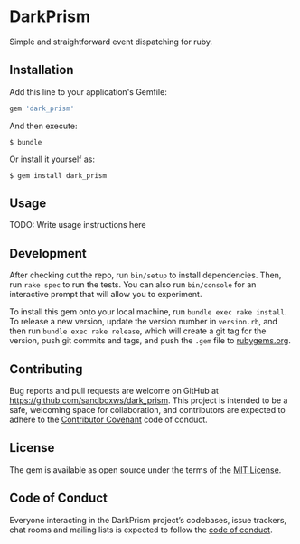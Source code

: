 # DarkPrism

Simple and straightforward event dispatching for ruby.

## Installation

Add this line to your application's Gemfile:

```ruby
gem 'dark_prism'
```

And then execute:

    $ bundle

Or install it yourself as:

    $ gem install dark_prism

## Usage

TODO: Write usage instructions here

## Development

After checking out the repo, run `bin/setup` to install dependencies. Then, run `rake spec` to run the tests. You can also run `bin/console` for an interactive prompt that will allow you to experiment.

To install this gem onto your local machine, run `bundle exec rake install`. To release a new version, update the version number in `version.rb`, and then run `bundle exec rake release`, which will create a git tag for the version, push git commits and tags, and push the `.gem` file to [rubygems.org](https://rubygems.org).

## Contributing

Bug reports and pull requests are welcome on GitHub at https://github.com/sandboxws/dark_prism. This project is intended to be a safe, welcoming space for collaboration, and contributors are expected to adhere to the [Contributor Covenant](http://contributor-covenant.org) code of conduct.

## License

The gem is available as open source under the terms of the [MIT License](https://opensource.org/licenses/MIT).

## Code of Conduct

Everyone interacting in the DarkPrism project’s codebases, issue trackers, chat rooms and mailing lists is expected to follow the [code of conduct](https://github.com/sandboxws/dark_prism/blob/master/CODE_OF_CONDUCT.md).
